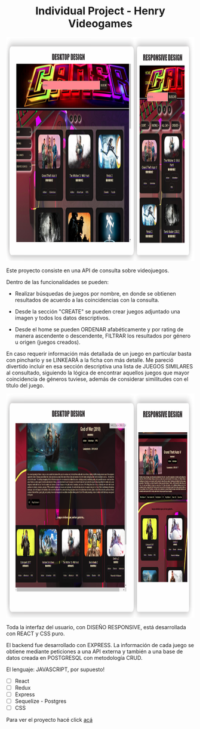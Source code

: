 <h1 align="center">
    Individual Project - Henry Videogames
</h1>


<p align="center">
  <img height="600" src="client/src/videogame.png"/>
</p>

Este proyecto consiste en una API de consulta sobre videojuegos.

Dentro de las funcionalidades se pueden:

- Realizar búsquedas de juegos por nombre, en donde se obtienen resultados de acuerdo a las coincidencias con la consulta.

- Desde la sección "CREATE" se pueden crear juegos adjuntado una imagen y todos los datos descriptivos.

- Desde el home se pueden ORDENAR afabéticamente y por rating de manera ascendente o descendente, FILTRAR los resultados por género u origen (juegos creados).

En caso requerir información más detallada de un juego en particular basta con pincharlo y se LINKEARÁ a la ficha con más detalle. Me pareció divertido incluir en esa sección descriptiva una lista de JUEGOS SIMILARES al consultado, siguiendo la lógica de encontrar aquellos juegos que mayor coincidencia de géneros tuviese, además de considerar similitudes con el título del juego.

<p align="center">
  <img height="600" src="client/src/similar.png" />
</p>

Toda la interfaz del usuario, con DISEÑO RESPONSIVE, está desarrollada con REACT y CSS puro.

El backend fue desarrollado con EXPRESS. La información de cada juego se obtiene mediante peticiones a una API externa y también a una base de datos creada en POSTGRESQL con metodología CRUD.

El lenguaje: JAVASCRIPT, por supuesto!

- [ ] React
- [ ] Redux
- [ ] Express
- [ ] Sequelize - Postgres
- [ ] CSS

Para ver el proyecto hacé click  <a href="https://ip-videogames.vercel.app/" target="_blank">acá </a>
